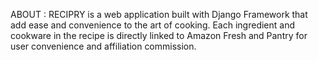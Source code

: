 ABOUT : RECIPRY is a web application built with Django Framework that add ease and convenience to the art of cooking. Each ingredient and cookware in the recipe is directly linked to Amazon Fresh and Pantry for user convenience and affiliation commission.<br>
